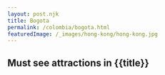 ```yaml
---
layout: post.njk
title: Bogota
permalink: /colombia/bogota.html
featuredImage: /_images/hong-kong/hong-kong.jpg
---
```

## Must see attractions in {{title}}
